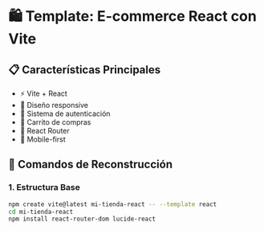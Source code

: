 # 🛍️ Template: E-commerce React con Vite

## 📋 Características Principales
- ⚡ Vite + React
- 🎨 Diseño responsive
- 🔐 Sistema de autenticación
- 🛒 Carrito de compras
- 🧭 React Router
- 📱 Mobile-first

## 🚀 Comandos de Reconstrucción

### 1. Estructura Base
```bash
npm create vite@latest mi-tienda-react -- --template react
cd mi-tienda-react
npm install react-router-dom lucide-react